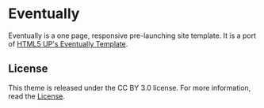 # Eventually

Eventually is a one page, responsive pre-launching site template. It is a port of [HTML5 UP's Eventually Template](https://html5up.net/eventually).

## License

This theme is released under the CC BY 3.0 license. For more information, read the [License](https://github.com/sagarmusabbir/Eventually/blob/master/LICENSE.md).


